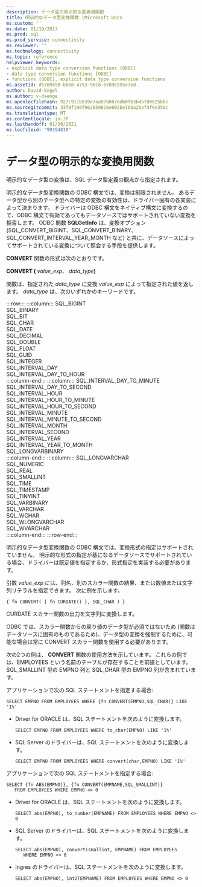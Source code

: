 ```yaml
---
description: データ型の明示的な変換用関数
title: 明示的なデータ型変換関数 |Microsoft Docs
ms.custom: ''
ms.date: 01/19/2017
ms.prod: sql
ms.prod_service: connectivity
ms.reviewer: ''
ms.technology: connectivity
ms.topic: reference
helpviewer_keywords:
- explicit data type conversion functions [ODBC]
- data type conversion functions [ODBC]
- functions [ODBC], explicit data type conversion functions
ms.assetid: d5789450-b668-4753-96c8-6789e955e7ed
author: David-Engel
ms.author: v-daenge
ms.openlocfilehash: 927c911b839e7aa07b087edb0fb3b457d0825b6c
ms.sourcegitcommit: 33f0f190f962059826e002be165a2bef4f9e350c
ms.translationtype: MT
ms.contentlocale: ja-JP
ms.lasthandoff: 01/30/2021
ms.locfileid: "99194818"
---
```

# <a name="explicit-data-type-conversion-function"></a>データ型の明示的な変換用関数
明示的なデータ型の変換は、SQL データ型定義の観点から指定されます。  
  
 明示的なデータ型変換関数の ODBC 構文では、変換は制限されません。 あるデータ型から別のデータ型への特定の変換の有効性は、ドライバー固有の各実装によって決まります。 ドライバーは ODBC 構文をネイティブ構文に変換するので、ODBC 構文で有効であってもデータソースではサポートされていない変換を拒否します。 ODBC 関数 **SQLGetInfo** は、変換オプション (SQL_CONVERT_BIGINT、SQL_CONVERT_BINARY、SQL_CONVERT_INTERVAL_YEAR_MONTH など) と共に、データソースによってサポートされている変換について照会する手段を提供します。  
  
 **CONVERT** 関数の形式は次のとおりです。  
  
 **CONVERT (** _value_exp_、 _data_type_**)**  
  
 関数は、指定された *data_type* に変換 *value_exp* によって指定された値を返します。 *data_type* は、次のいずれかのキーワードです。  

:::row:::
    :::column:::
        SQL_BIGINT  
        SQL_BINARY  
        SQL_BIT  
        SQL_CHAR  
        SQL_DATE  
        SQL_DECIMAL  
        SQL_DOUBLE  
        SQL_FLOAT  
        SQL_GUID  
        SQL_INTEGER  
        SQL_INTERVAL_DAY  
        SQL_INTERVAL_DAY_TO_HOUR  
    :::column-end:::
    :::column:::
        SQL_INTERVAL_DAY_TO_MINUTE  
        SQL_INTERVAL_DAY_TO_SECOND  
        SQL_INTERVAL_HOUR  
        SQL_INTERVAL_HOUR_TO_MINUTE  
        SQL_INTERVAL_HOUR_TO_SECOND  
        SQL_INTERVAL_MINUTE  
        SQL_INTERVAL_MINUTE_TO_SECOND  
        SQL_INTERVAL_MONTH  
        SQL_INTERVAL_SECOND  
        SQL_INTERVAL_YEAR  
        SQL_INTERVAL_YEAR_TO_MONTH  
        SQL_LONGVARBINARY  
    :::column-end:::
    :::column:::
        SQL_LONGVARCHAR  
        SQL_NUMERIC  
        SQL_REAL  
        SQL_SMALLINT  
        SQL_TIME  
        SQL_TIMESTAMP  
        SQL_TINYINT  
        SQL_VARBINARY  
        SQL_VARCHAR  
        SQL_WCHAR  
        SQL_WLONGVARCHAR  
        SQL_WVARCHAR  
    :::column-end:::
:::row-end:::

 明示的なデータ型変換関数の ODBC 構文では、変換形式の指定はサポートされていません。 明示的な形式の指定が基になるデータソースでサポートされている場合、ドライバーは既定値を指定するか、形式指定を実装する必要があります。  
  
 引数 *value_exp* には、列名、別のスカラー関数の結果、または数値または文字列リテラルを指定できます。 次に例を示します。  
  
```  
{ fn CONVERT( { fn CURDATE() }, SQL_CHAR ) }  
```  
  
 CURDATE スカラー関数の出力を文字列に変換します。  
  
 ODBC では、スカラー関数からの戻り値のデータ型が必須ではないため (関数はデータソースに固有のものであるため)、データ型の変換を強制するために、可能な場合は常に CONVERT スカラー関数を使用する必要があります。  
  
 次の2つの例は、 **CONVERT** 関数の使用方法を示しています。 これらの例では、EMPLOYEES という名前のテーブルが存在することを前提としています。 SQL_SMALLINT 型の EMPNO 列と SQL_CHAR 型の EMPNO 列が含まれています。  
  
 アプリケーションで次の SQL ステートメントを指定する場合:  
  
```  
SELECT EMPNO FROM EMPLOYEES WHERE {fn CONVERT(EMPNO,SQL_CHAR)} LIKE '1%'  
```  
  
-   Driver for ORACLE は、SQL ステートメントを次のように変換します。  
  
    ```  
    SELECT EMPNO FROM EMPLOYEES WHERE to_char(EMPNO) LIKE '1%'  
    ```  
  
-   SQL Server のドライバーは、SQL ステートメントを次のように変換します。  
  
    ```  
    SELECT EMPNO FROM EMPLOYEES WHERE convert(char,EMPNO) LIKE '1%'  
    ```  
  
 アプリケーションで次の SQL ステートメントを指定する場合:  
  
```  
SELECT {fn ABS(EMPNO)}, {fn CONVERT(EMPNAME,SQL_SMALLINT)}  
   FROM EMPLOYEES WHERE EMPNO <> 0  
```  
  
-   Driver for ORACLE は、SQL ステートメントを次のように変換します。  
  
    ```  
    SELECT abs(EMPNO), to_number(EMPNAME) FROM EMPLOYEES WHERE EMPNO <> 0  
    ```  
  
-   SQL Server のドライバーは、SQL ステートメントを次のように変換します。  
  
    ```  
    SELECT abs(EMPNO), convert(smallint, EMPNAME) FROM EMPLOYEES  
       WHERE EMPNO <> 0  
    ```  
  
-   Ingres のドライバーは、SQL ステートメントを次のように変換します。  
  
    ```  
    SELECT abs(EMPNO), int2(EMPNAME) FROM EMPLOYEES WHERE EMPNO <> 0  
    ```
